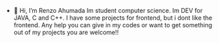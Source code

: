 - 👋 Hi, I’m Renzo Ahumada
Im student computer science.
Im DEV for JAVA, C and C++.
I have some projects for frontend, but i dont like the frontend.
Any help you can give in my codes or want to get something out of my projects you are welcome!!

<!---
RenzoAhumada/RenzoAhumada is a ✨ special ✨ repository because its `README.md` (this file) appears on your GitHub profile.
You can click the Preview link to take a look at your changes.
--->
